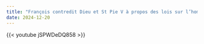 ```yaml
---
title: "François contredit Dieu et St Pie V à propos des lois sur l’homosexualité"
date: 2024-12-20
---
```


{{< youtube jSPWDeDQ858 >}}
